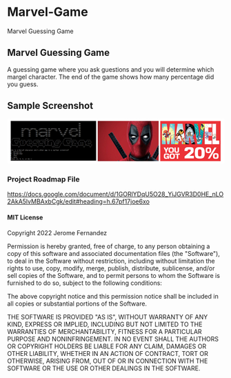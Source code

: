 
# Marvel-Game
Marvel Guessing Game


## Marvel Guessing Game
A guessing game where you ask guestions and you will determine which margel character. The end of the game shows how many percentage did you guess.

## Sample Screenshot
<img src="img/example.jpg" alt="screenshot">


### Project Roadmap File
https://docs.google.com/document/d/1GORlYDqU5O28_YiJGVR3D0HE_nLO2AkA5lvMBAxbCgk/edit#heading=h.67pf17joe6xo

#### MIT License

Copyright 2022 Jerome Fernandez

Permission is hereby granted, free of charge, to any person obtaining a copy of this software and associated documentation files (the "Software"), to deal in the Software without restriction, including without limitation the rights to use, copy, modify, merge, publish, distribute, sublicense, and/or sell copies of the Software, and to permit persons to whom the Software is furnished to do so, subject to the following conditions:

The above copyright notice and this permission notice shall be included in all copies or substantial portions of the Software.

THE SOFTWARE IS PROVIDED "AS IS", WITHOUT WARRANTY OF ANY KIND, EXPRESS OR IMPLIED, INCLUDING BUT NOT LIMITED TO THE WARRANTIES OF MERCHANTABILITY, FITNESS FOR A PARTICULAR PURPOSE AND NONINFRINGEMENT. IN NO EVENT SHALL THE AUTHORS OR COPYRIGHT HOLDERS BE LIABLE FOR ANY CLAIM, DAMAGES OR OTHER LIABILITY, WHETHER IN AN ACTION OF CONTRACT, TORT OR OTHERWISE, ARISING FROM, OUT OF OR IN CONNECTION WITH THE SOFTWARE OR THE USE OR OTHER DEALINGS IN THE SOFTWARE.
